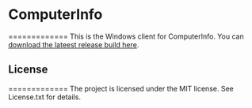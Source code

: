 # ComputerInfo #
=============
This is the Windows client for ComputerInfo.
You can [download the lateest release build here](https://github.com/fredefl/Computer-Info/raw/master/Computer%20Info%20C%23/Computer%20Info/bin/Release/ComputerInfo.exe).

## License ##
=============
The project is licensed under the MIT license. 
See License.txt for details.
